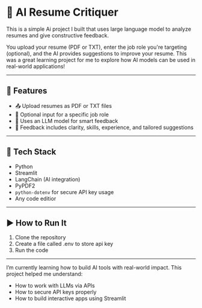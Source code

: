 # 📃 AI Resume Critiquer

This is a simple Ai project I built that uses large language model to analyze resumes and give constructive feedback.

You upload your resume (PDF or TXT), enter the job role you're targeting (optional), and the AI provides suggestions to improve your resume. This was a great learning project for me to explore how AI models can be used in real-world applications!

---

## 🚀 Features

- 📤 Upload resumes as PDF or TXT files  
- 🎯 Optional input for a specific job role  
- 🧠 Uses an LLM model for smart feedback  
- 📄 Feedback includes clarity, skills, experience, and tailored suggestions  

---

## 🧰 Tech Stack

- Python  
- Streamlit  
- LangChain (AI integration)  
- PyPDF2  
- `python-dotenv` for secure API key usage
- Any code editior 

---

## ▶️ How to Run It

1. Clone the repository
2. Create a file called .env to store api key
3. Run the code

---   
   
I’m currently learning how to build AI tools with real-world impact. This project helped me understand:
- How to work with LLMs via APIs
- How to secure API keys properly
- How to build interactive apps using Streamlit
